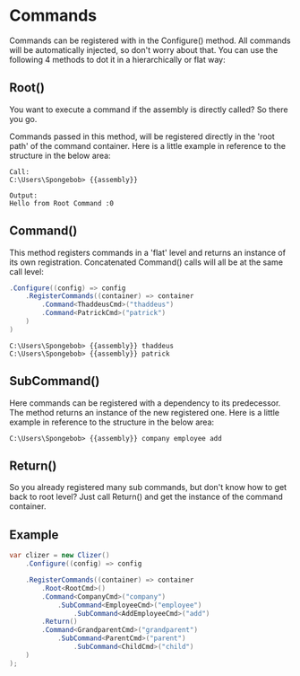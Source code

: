 # Commands
Commands can be registered with in the Configure() method.
All commands will be automatically injected, so don't worry about that.
You can use the following 4 methods to dot it in a hierarchically or flat way:

## Root()
You want to execute a command if the assembly is directly called?
So there you go.

Commands passed in this method, will be registered directly in the 'root path' of the command container.
Here is a little example in reference to the structure in the below area:
```batch
Call:
C:\Users\Spongebob> {{assembly}}

Output:
Hello from Root Command :0
```

## Command()
This method registers commands in a 'flat' level and returns an instance of its own registration.
Concatenated Command() calls will all be at the same call level:

```csharp
.Configure((config) => config
    .RegisterCommands((container) => container
        .Command<ThaddeusCmd>("thaddeus")
        .Command<PatrickCmd>("patrick")
    )
)
```

```batch
C:\Users\Spongebob> {{assembly}} thaddeus
C:\Users\Spongebob> {{assembly}} patrick
```

## SubCommand()
Here commands can be registered with a dependency to its predecessor.
The method returns an instance of the new registered one.
Here is a little example in reference to the structure in the below area:
```batch
C:\Users\Spongebob> {{assembly}} company employee add
```

## Return()
So you already registered many sub commands, but don't know how to get back to root level?
Just call Return() and get the instance of the command container.

## Example
```csharp
var clizer = new Clizer()
    .Configure((config) => config

    .RegisterCommands((container) => container
        .Root<RootCmd>()
        .Command<CompanyCmd>("company")
            .SubCommand<EmployeeCmd>("employee")
                .SubCommand<AddEmployeeCmd>("add")
        .Return()
        .Command<GrandparentCmd>("grandparent")
            .SubCommand<ParentCmd>("parent")
                .SubCommand<ChildCmd>("child")
    )
);
```